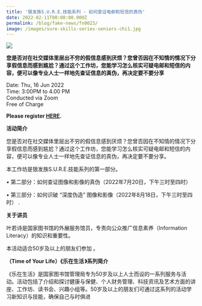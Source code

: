 ```yaml
---
title: '银发族S.U.R.E.技能系列 - 如何查证电邮和短信的真伪'
date: 2022-02-11T00:08:00.000Z
permalink: /blog/fake-news/fn0023/
image: /images/sure-skills-series-seniors-chi1.jpg
---
```


![](/images/sure-skills-series-seniors-chi1.JPG)

**您是否对在社交媒体里层出不穷的假信息感到厌烦？您曾否因在不知情的情况下分享假信息而感到尴尬？通过这个工作坊，您能学习怎么核实可疑电邮和短信的内容，便可以像专业人士一样地先查证信息的真伪，再决定要不要分享**

Date: Thu, 16 Jun 2022 <br>Time: 3:00PM to 4.00 PM<br>Conducted via Zoom<br>Free of Charge

**Please register [HERE](https://www.eventbrite.sg/e/sure-tickets-244283096317).**

**活动简介** 

您是否对在社交媒体里层出不穷的假信息感到厌烦？您曾否因在不知情的情况下分享假信息而感到尴尬？通过这个工作坊，您能学习怎么核实可疑电邮和短信的内容，便可以像专业人士一样地先查证信息的真伪，再决定要不要分享。

本工作坊是银发族S.U.R.E.技能系列的第一部分。

• 第二部分：如何查证图像和影像的真伪（2022年7月20日，下午三时至四时）

• 第三部分：如何识破 “深度伪造” 图像和影像（2022年8月18日，下午三时至四时） .



**关于讲员** 

叶若诗是国家图书馆的外展服务馆员，专责向公众推广信息素养（Information Literacy）的知识和重要性。

本活动适合50岁及以上的朋友们参加 。

**（Time of Your Life）《乐在生活 》系列简介** 

《乐在生活》是国家图书馆管理局专为50岁及以上人士而设的一系列服务与活动。活动包括了介绍和探讨健康与保健、个人财务管理、科技资讯及艺术方面的讲座、工作坊、读书会、兴趣小组等。50岁及以上的朋友们可通过这系列的活动学习新知识与技能，确保自己与时俱进